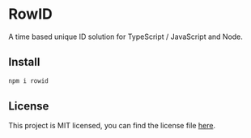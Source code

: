 # RowID

A time based unique ID solution for TypeScript / JavaScript and Node.

## Install

```bash
npm i rowid
```

## License

This project is MIT licensed, you can find the license file [here](./LICENSE).
